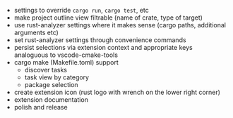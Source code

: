 * settings to override `cargo run`, `cargo test`, etc
* make project outline view filtrable (name of crate, type of target)
* use rust-analyzer settings where it makes sense (cargo paths, additional arguments etc)
* set rust-analyzer settings through convenience commands
* persist selections via extension context and appropriate keys analoguous to vscode-cmake-tools
* cargo make (Makefile.toml) support
    * discover tasks
    * task view by category
    * package selection
* create extension icon (rust logo with wrench on the lower right corner)
* extension documentation
* polish and release